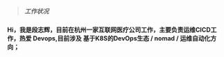 > ##### 工作状况

#### Hi，我是段志辉，目前在杭州一家互联网医疗公司工作，主要负责运维CICD工作，热爱 Devops,目前涉及 基于K8S的DevOps生态 / nomad / 运维自动化方向；
